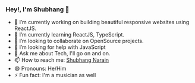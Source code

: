 ### Hey!, I'm Shubhang 👋

- 🔭 I’m currently working on building beautiful responsive websites using ReactJS.
- 🌱 I’m currently learning ReactJS, TypeScript.
- 👯 I’m looking to collaborate on OpenSource projects.
- 🤔 I’m looking for help with JavaScript
- 💬 Ask me about Tech, I'll go on and on.
- 📫 How to reach me: [Shubhang Narain](https://www.linkedin.com/in/shubhang-narain-b64261211/)
- 😄 Pronouns: He/Him
- ⚡ Fun fact: I'm a musician as well
